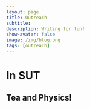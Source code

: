 ```yaml
---
layout: page
title: Outreach 
subtitle: 
description: Writing for fun!
show-avatar: false
image: /img/blog.png
tags: [outreach]
---
```


# In SUT

## Tea and Physics!
